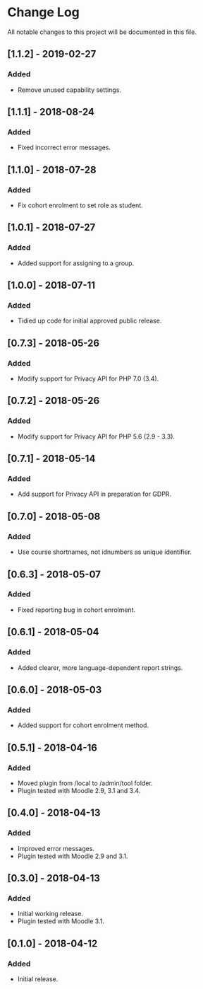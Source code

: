 # Change Log
All notable changes to this project will be documented in this file.

## [1.1.2] - 2019-02-27
### Added
- Remove unused capability settings.

## [1.1.1] - 2018-08-24
### Added
- Fixed incorrect error messages.

## [1.1.0] - 2018-07-28
### Added
- Fix cohort enrolment to set role as student.

## [1.0.1] - 2018-07-27
### Added
- Added support for assigning to a group.

## [1.0.0] - 2018-07-11
### Added
- Tidied up code for initial approved public release.

## [0.7.3] - 2018-05-26
### Added
- Modify support for Privacy API for PHP 7.0 (3.4).

## [0.7.2] - 2018-05-26
### Added
- Modify support for Privacy API for PHP 5.6 (2.9 - 3.3).

## [0.7.1] - 2018-05-14
### Added
- Add support for Privacy API in preparation for GDPR.

## [0.7.0] - 2018-05-08
### Added
- Use course shortnames, not idnumbers as unique identifier.

## [0.6.3] - 2018-05-07
### Added
- Fixed reporting bug in cohort enrolment.

## [0.6.1] - 2018-05-04
### Added
- Added clearer, more language-dependent report strings.

## [0.6.0] - 2018-05-03
### Added
- Added support for cohort enrolment method.

## [0.5.1] - 2018-04-16
### Added
- Moved plugin from /local to /admin/tool folder.
- Plugin tested with Moodle 2.9, 3.1 and 3.4.

## [0.4.0] - 2018-04-13
### Added
- Improved error messages.
- Plugin tested with Moodle 2.9 and 3.1.

## [0.3.0] - 2018-04-13
### Added
- Initial working release.
- Plugin tested with Moodle 3.1.

## [0.1.0] - 2018-04-12
### Added
- Initial release.
